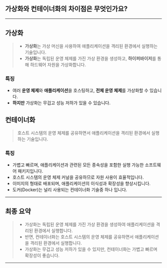 ## 가상화와 컨테이너화의 차이점은 무엇인가요?

---

## **가상화**
> - **가상화**는 가상 머신을 사용하여 애플리케이션을 격리된 환경에서 실행하는 기술입니다. 
> - **가상화**는 독립된 운영 체제를 가진 가상 환경을 생성하고, **하이퍼바이저**를 통해 하드웨어 자원을 가상화합니다. 

### 특징
- 여러 **운영 체제**와 **애플리케이션**을 호스팅하고, **전체 운영 체제**를 가상화할 수 있습니다. 
- **하지만** 가상화는 무겁고 성능 저하가 있을 수 있습니다.

## **컨테이너화**
> 호스트 시스템의 운영 체제를 공유하면서 애플리케이션을 격리된 환경에서 실행하는 기술입니다.

### 특징
- 가볍고 빠르며, 애플리케이션과 관련된 모든 종속성을 포함한 실행 가능한 소프트웨어 패키지입니다. 
- 호스트 시스템의 운영 체제 커널을 공유하므로 자원 사용이 효율적입니다. 
- 이미지의 형태로 배포되며, 애플리케이션의 이식성과 확장성을 향상시킵니다. 
- 도커(Docker)는 널리 사용되는 컨테이너화 기술중 하나 입니다.



---
## 최종 요약
> - 가상화는 독립된 운영 체제를 가진 가상 환경을 생성하여 애플리케이션을 격리된 환경에서 실행합니다. 
> - 반면, 컨테이너화는 호스트 시스템의 운영 체제를 공유하면서 애플리케이션을 격리된 환경에서 실행합니다. 
> - 가상화는 무겁고 성능 저하가 있을 수 있지만, 컨테이너화는 가볍고 빠르며 확장성이 좋습니다.

---
